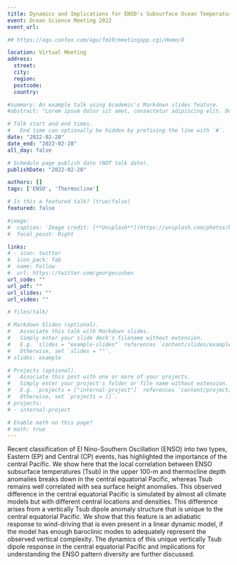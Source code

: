 ```yaml
---
title: Dynamics and Implications for ENSO's Subsurface Ocean Temperature Vertical Dipole Anomalies in the Central Equatorial Pacific
event: Ocean Science Meeting 2022
event_url: 

## https://agu.confex.com/agu/fm19/meetingapp.cgi/Home/0

location: Virtual Meeting
address:
  street: 
  city: 
  region: 
  postcode: 
  country: 

#summary: An example talk using Academic's Markdown slides feature.
#abstract: "Lorem ipsum dolor sit amet, consectetur adipiscing elit. Duis posuere tellusac convallis placerat. Proin tincidunt magna sed ex sollicitudin condimentum. Sed ac faucibus dolor, scelerisque sollicitudin nisi. Cras purus urna, suscipit quis sapien eu, pulvinar tempor diam."

# Talk start and end times.
#   End time can optionally be hidden by prefixing the line with `#`.
date: "2022-02-28"
date_end: "2022-02-28"
all_day: false

# Schedule page publish date (NOT talk date).
publishDate: "2022-02-28"

authors: []
tags: ['ENSO', 'Thermocline']

# Is this a featured talk? (true/false)
featured: false

#image:
#  caption: 'Image credit: [**Unsplash**](https://unsplash.com/photos/bzdhc5b3Bxs)'
#  focal_point: Right

links:
# - icon: twitter
#  icon_pack: fab
#  name: Follow
#  url: https://twitter.com/georgecushen
url_code: ""
url_pdf: ""
url_slides: ""
url_video: ""

# files/talk/

# Markdown Slides (optional).
#   Associate this talk with Markdown slides.
#   Simply enter your slide deck's filename without extension.
#   E.g. `slides = "example-slides"` references `content/slides/example-slides.md`.
#   Otherwise, set `slides = ""`.
# slides: example

# Projects (optional).
#   Associate this post with one or more of your projects.
#   Simply enter your project's folder or file name without extension.
#   E.g. `projects = ["internal-project"]` references `content/project/deep-learning/index.md`.
#   Otherwise, set `projects = []`.
# projects:
# - internal-project

# Enable math on this page?
# math: true
---
```


Recent classification of El Nino-Southern Oscillation (ENSO) into two types, Eastern (EP) and Central (CP) events, has highlighted the importance of the central Pacific. We show here that the local correlation between ENSO subsurface temperatures (Tsub) in the upper 100-m and thermocline depth anomalies breaks down in the central equatorial Pacific, whereas Tsub remains well correlated with sea surface height anomalies. This observed difference in the central equatorial Pacific is simulated by almost all climate models but with different central locations and densities. This difference arises from a vertically Tsub dipole anomaly structure that is unique to the central equatorial Pacific. We show that this feature is an adiabatic response to wind-driving that is even present in a linear dynamic model, if the model has enough baroclinic modes to adequately represent the observed vertical complexity. The dynamics of this unique vertically Tsub dipole response in the central equatorial Pacific and implications for understanding the ENSO pattern diversity are further discussed.
